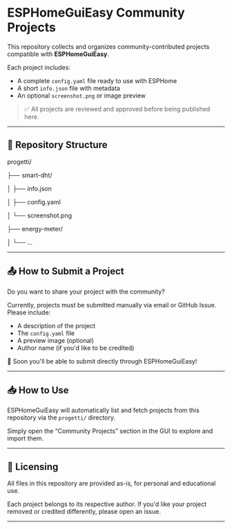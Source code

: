 # ESPHomeGuiEasy Community Projects

This repository collects and organizes community-contributed projects compatible with **ESPHomeGuiEasy**.

Each project includes:
- A complete `config.yaml` file ready to use with ESPHome
- A short `info.json` file with metadata
- An optional `screenshot.png` or image preview

> ✅ All projects are reviewed and approved before being published here.

---

## 📁 Repository Structure
progetti/

├── smart-dht/

│ ├── info.json

│ ├── config.yaml

│ └── screenshot.png

├── energy-meter/

│ └── ...


---

## 📤 How to Submit a Project

Do you want to share your project with the community?

Currently, projects must be submitted manually via email or GitHub Issue. Please include:
- A description of the project
- The `config.yaml` file
- A preview image (optional)
- Author name (if you'd like to be credited)

📩 Soon you'll be able to submit directly through ESPHomeGuiEasy!

---

## 📥 How to Use

ESPHomeGuiEasy will automatically list and fetch projects from this repository via the `progetti/` directory.

Simply open the “Community Projects” section in the GUI to explore and import them.

---

## 🔐 Licensing

All files in this repository are provided as-is, for personal and educational use.

Each project belongs to its respective author. If you'd like your project removed or credited differently, please open an issue.

---
